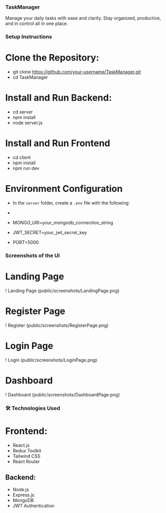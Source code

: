 ### TaskManager
   Manage your daily tasks with ease and clarity. Stay organized, productive, and in control all in one place.
 
### Setup Instructions
 # Clone the Repository:
  - git clone https://github.com/your-username/TaskManager.git
  - cd TaskManager
# Install and Run Backend:
  - cd server
  - npm install
  - node server.js
# Install and Run Frontend
  - cd client
  - npm install
  - npm run dev
   # Environment Configuration
  -  In the `server` folder, create a `.env` file with the following:

  - ```env
  - MONGO_URI=your_mongodb_connection_string
  - JWT_SECRET=your_jwt_secret_key
  - PORT=5000

 ### Screenshots of the UI    
  # Landing Page
   ! Landing Page (public/screenshots/LandingPage.png)

  # Register Page
   ! Register (public/screenshots/RegisterPage.png)

  # Login Page
   ! Login (public/screenshots/LoginPage.png)

  # Dashboard
   ! Dashboard (public/screenshots/DashboardPage.png)

### 🛠️ Technologies Used
# Frontend:
- React.js
- Redux Toolkit
- Tailwind CSS
- React Router

## Backend:
- Node.js
- Express.js
- MongoDB
- JWT Authentication
